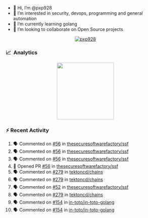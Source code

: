 - 👋  Hi, I’m @pxp928
- 👀  I’m interested in security, devops, programming and general automation
- 🌱  I’m currently learning golang
- 💞️  I’m looking to collaborate on Open Source projects

<p align="center">
  <a href="https://linkedin.com/in/pxp928" target="blank">
    <img src="https://img.shields.io/badge/linkedin-%230077B5.svg?&style=for-the-badge&logo=linkedin&logoColor=white" alt="pxp928" />
  </a>
</p>

### 📈 &nbsp;Analytics

<p align="center">
  <a href="https://github.com/pxp928">
    <img height="180em" src="https://github-readme-stats-eight-theta.vercel.app/api?username=pxp928&show_icons=true&theme=radical&include_all_commits=true&count_private=true&line_height=26"/>
    <!---
    <img height="180em" src="https://github-readme-stats-eight-theta.vercel.app/api/top-langs/?username=pxp928&layout=compact&theme=radical&line_height=26"/>
    --->
  </a>
</p>

### :zap: Recent Activity

<!--START_SECTION:activity-->
1. 🗣 Commented on [#56](https://github.com/thesecuresoftwarefactory/ssf/issues/56) in [thesecuresoftwarefactory/ssf](https://github.com/thesecuresoftwarefactory/ssf)
2. 🗣 Commented on [#56](https://github.com/thesecuresoftwarefactory/ssf/issues/56) in [thesecuresoftwarefactory/ssf](https://github.com/thesecuresoftwarefactory/ssf)
3. 🗣 Commented on [#56](https://github.com/thesecuresoftwarefactory/ssf/issues/56) in [thesecuresoftwarefactory/ssf](https://github.com/thesecuresoftwarefactory/ssf)
4. 💪 Opened PR [#56](https://github.com/thesecuresoftwarefactory/ssf/pull/56) in [thesecuresoftwarefactory/ssf](https://github.com/thesecuresoftwarefactory/ssf)
5. 🗣 Commented on [#279](https://github.com/tektoncd/chains/issues/279) in [tektoncd/chains](https://github.com/tektoncd/chains)
6. 🗣 Commented on [#279](https://github.com/tektoncd/chains/issues/279) in [tektoncd/chains](https://github.com/tektoncd/chains)
7. 🗣 Commented on [#52](https://github.com/thesecuresoftwarefactory/ssf/issues/52) in [thesecuresoftwarefactory/ssf](https://github.com/thesecuresoftwarefactory/ssf)
8. 🗣 Commented on [#279](https://github.com/tektoncd/chains/issues/279) in [tektoncd/chains](https://github.com/tektoncd/chains)
9. 🗣 Commented on [#154](https://github.com/in-toto/in-toto-golang/issues/154) in [in-toto/in-toto-golang](https://github.com/in-toto/in-toto-golang)
10. 🗣 Commented on [#154](https://github.com/in-toto/in-toto-golang/issues/154) in [in-toto/in-toto-golang](https://github.com/in-toto/in-toto-golang)
<!--END_SECTION:activity-->

<!---
pxp928/pxp928 is a ✨ special ✨ repository because its `README.md` (this file) appears on your GitHub profile.
You can click the Preview link to take a look at your changes.
--->
